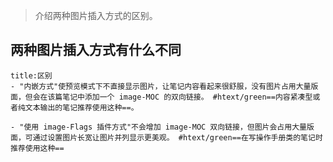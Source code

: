 >介绍两种图片插入方式的区别。
## 两种图片插入方式有什么不同
```ad-question
title:区别
- "内嵌方式"使预览模式下不直接显示图片，让笔记内容看起来很舒服，没有图片占用大量版面，但会在该篇笔记中添加一个 image-MOC 的双向链接。 #htext/green==内容紧凑型或者纯文本输出的笔记推荐使用这种==。

- "使用 image-Flags 插件方式"不会增加 image-MOC 双向链接，但图片会占用大量版面，可通过设置图片长宽让图片并列显示更美观。 #htext/green==在写操作手册类的笔记时推荐使用这种==

```

